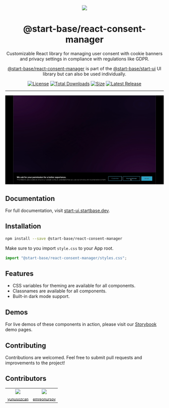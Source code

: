 <p align="center">
  <a href="https://startbase.dev" target="_blank">
    <img src="https://startbase.dev/apple-touch-icon.png" width="60px;" style="padding-top: 60px" />
  </a>
</p>

<h1 align="center">@start-base/react-consent-manager</h1>

<p align="center">
  Customizable React library for managing user consent with cookie banners and privacy settings in compliance with regulations like GDPR.
</p>
<p align="center">
<a href="https://www.npmjs.com/package/@start-base/react-consent-manager">@start-base/react-consent-manager</a> is part of the <a href="https://www.npmjs.com/package/@start-base/start-ui">@start-base/start-ui</a> UI library but can also be used individually.
</p>

<p align="center">
    <a href="https://github.com/startbase-dev/react-consent-manager/blob/main/LICENSE"><img src="https://img.shields.io/npm/l/%40start-base%2Freact-consent-manager" alt="License"></a>
    <a href="https://www.npmjs.com/package/@start-base/react-consent-manager"><img src="https://img.shields.io/npm/dt/%40start-base/react-consent-manager" alt="Total Downloads"></a>
    <a href="https://www.npmjs.com/package/@start-base/react-consent-manager"><img src="https://img.shields.io/bundlephobia/minzip/%40start-base%2Freact-consent-manager" alt="Size"></a>
    <a href="https://www.npmjs.com/package/@start-base/react-consent-manager"><img src="https://img.shields.io/npm/v/%40start-base%2Freact-consent-manager" alt="Latest Release"></a>
</p>

---

<p align="center">
    <img src="consent.gif"/>
</p>

## Documentation

For full documentation, visit [start-ui.startbase.dev](https://start-ui.startbase.dev/docs/overlayComponents/consentManager).

## Installation

```bash title="Terminal"
npm install --save @start-base/react-consent-manager
```

Make sure to you import `style.css` to your App root.

```jsx title="layout.js"
import "@start-base/react-consent-manager/styles.css";
```

## Features

- CSS variables for theming are available for all components.
- Classnames are available for all components.
- Built-in dark mode support.

## Demos

For live demos of these components in action, please visit our [Storybook](https://react-consent-manager.vercel.app/) demo pages.

## Contributing

Contributions are welcomed. Feel free to submit pull requests and improvements to the project!

## Contributors

<table>
  <tr>
    <td align="center">
      <img src="https://github.com/yunusozcan.png" width="60px;" /><br />
      <sub><a href="https://github.com/yunusozcan">yunusozcan</a></sub>
    </td>
    <td align="center">
      <img src="https://github.com/emreonursoy.png" width="60px;" /><br />
      <sub><a href="https://github.com/emreonursoy">emreonursoy</a></sub>
    </td>
  </tr>
</table>
